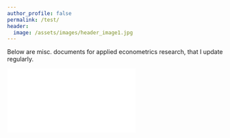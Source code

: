 ```yaml
---
author_profile: false
permalink: /test/
header:
  image: /assets/images/header_image1.jpg
---
```



Below are misc. documents for applied econometrics research, that I update regularly.


<embed src="../docs/causal_inference.pdf" type="application/pdf"/>